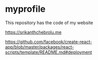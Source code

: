 # myprofile
This repository has the code of my website

https://srikanthchebrolu.me

https://github.com/facebook/create-react-app/blob/master/packages/react-scripts/template/README.md#deployment
